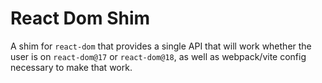 # React Dom Shim

A shim for `react-dom` that provides a single API that will work whether the user is on `react-dom@17` or `react-dom@18`, as well as webpack/vite config necessary to make that work.
